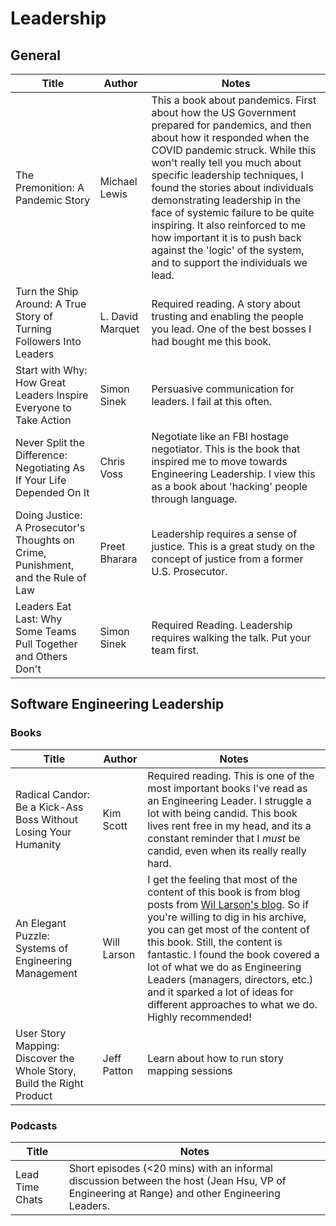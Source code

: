 # Leadership

## General

| Title | Author | Notes | 
| ----- | ------ | ----- | 
| The Premonition: A Pandemic Story | Michael Lewis | This a book about pandemics. First about how the US Government prepared for pandemics, and then about how it responded when the COVID pandemic struck. While this won't really tell you much about specific leadership techniques, I found the stories about individuals demonstrating leadership in the face of systemic failure to be quite inspiring. It also reinforced to me how important it is to push back against the 'logic' of the system, and to support the individuals we lead. |
| Turn the Ship Around: A True Story of Turning Followers Into Leaders | L. David Marquet | Required reading. A story about trusting and enabling the people you lead. One of the best bosses I had bought me this book. |
| Start with Why: How Great Leaders Inspire Everyone to Take Action | Simon Sinek | Persuasive communication for leaders. I fail at this often. | 
| Never Split the Difference: Negotiating As If Your Life Depended On It | Chris Voss | Negotiate like an FBI hostage negotiator. This is the book that inspired me to move towards Engineering Leadership. I view this as a book about 'hacking' people through language. | 
| Doing Justice: A Prosecutor's Thoughts on Crime, Punishment, and the Rule of Law | Preet Bharara | Leadership requires a sense of justice. This is a great study on the concept of justice from a former U.S. Prosecutor. |
| Leaders Eat Last: Why Some Teams Pull Together and Others Don't | Simon Sinek | Required Reading. Leadership requires walking the talk. Put your team first. |

## Software Engineering Leadership

### Books

| Title | Author | Notes | 
| ----- | ------ | ----- | 
| Radical Candor: Be a Kick-Ass Boss Without Losing Your Humanity | Kim Scott | Required reading. This is one of the most important books I've read as an Engineering Leader. I struggle a lot with being candid. This book lives rent free in my head, and its a constant reminder that I *must* be candid, even when its really really hard. |
| An Elegant Puzzle: Systems of Engineering Management | Will Larson | I get the feeling that most of the content of this book is from blog posts from [Wil Larson's blog](https://lethain.com/). So if you're willing to dig in his archive, you can get most of the content of this book. Still, the content is fantastic. I found the book covered a lot of what we do as Engineering Leaders (managers, directors, etc.) and it sparked a lot of ideas for different approaches to what we do. Highly recommended! |
| User Story Mapping: Discover the Whole Story, Build the Right Product  | Jeff Patton | Learn about how to run story mapping sessions | 

### Podcasts
| Title | Notes | 
| ----- | ----- | 
| Lead Time Chats | Short episodes (<20 mins) with an informal discussion between the host (Jean Hsu, VP of Engineering at Range) and other Engineering Leaders. | 
